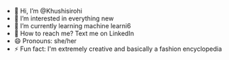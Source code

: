 - 👋 Hi, I’m @Khushisirohi
- 👀 I’m interested in everything new
- 🌱 I’m currently learning machine learni6
- 💞️ How to reach me? Text me on LinkedIn
- 😄 Pronouns: she/her
- ⚡ Fun fact: I'm extremely creative and basically a fashion encyclopedia 

<!---
Khushisirohi/Khushisirohi is a ✨ special ✨ repository because its `README.md` (this file) appears on your GitHub profile.
You can click the Preview link to take a look at your changes.
--->
